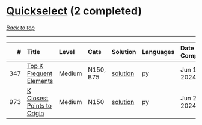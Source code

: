 # [Quickselect](<https://leetcode.com/tag/Quickselect/>) (2 completed)

*[Back to top](<../../README.md>)*

------

|   # | Title                                                                                    | Level   | Cats      | Solution                                             | Languages   | Date Complete   |
|----:|:-----------------------------------------------------------------------------------------|:--------|:----------|:-----------------------------------------------------|:------------|:----------------|
| 347 | [Top K Frequent Elements](<https://leetcode.com/problems/top-k-frequent-elements>)       | Medium  | N150, B75 | [solution](<../_347. Top K Frequent Elements.md>)    | py          | Jun 12, 2024    |
| 973 | [K Closest Points to Origin](<https://leetcode.com/problems/k-closest-points-to-origin>) | Medium  | N150      | [solution](<../_973. K Closest Points to Origin.md>) | py          | Jun 29, 2024    |